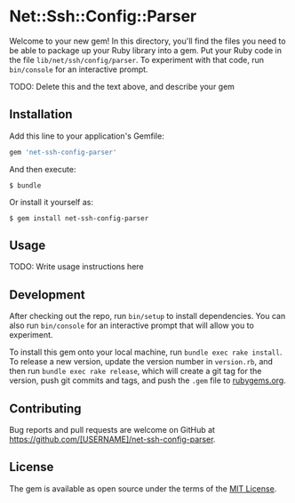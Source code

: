 # Net::Ssh::Config::Parser

Welcome to your new gem! In this directory, you'll find the files you need to be able to package up your Ruby library into a gem. Put your Ruby code in the file `lib/net/ssh/config/parser`. To experiment with that code, run `bin/console` for an interactive prompt.

TODO: Delete this and the text above, and describe your gem

## Installation

Add this line to your application's Gemfile:

```ruby
gem 'net-ssh-config-parser'
```

And then execute:

    $ bundle

Or install it yourself as:

    $ gem install net-ssh-config-parser

## Usage

TODO: Write usage instructions here

## Development

After checking out the repo, run `bin/setup` to install dependencies. You can also run `bin/console` for an interactive prompt that will allow you to experiment.

To install this gem onto your local machine, run `bundle exec rake install`. To release a new version, update the version number in `version.rb`, and then run `bundle exec rake release`, which will create a git tag for the version, push git commits and tags, and push the `.gem` file to [rubygems.org](https://rubygems.org).

## Contributing

Bug reports and pull requests are welcome on GitHub at https://github.com/[USERNAME]/net-ssh-config-parser.


## License

The gem is available as open source under the terms of the [MIT License](http://opensource.org/licenses/MIT).

